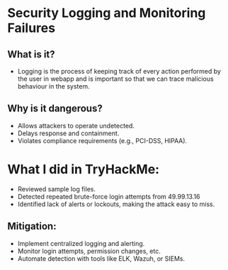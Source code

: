 # Security Logging and Monitoring Failures

## What is it?
- Logging is the process of keeping track of every action performed by the user in webapp and is important so that we can trace malicious behaviour in the system.

## Why is it dangerous?
- Allows attackers to operate undetected.
- Delays response and containment.
- Violates compliance requirements (e.g., PCI-DSS, HIPAA).

# What I did in TryHackMe:
- Reviewed sample log files.
- Detected repeated brute-force login attempts from 49.99.13.16
- Identified lack of alerts or lockouts, making the attack easy to miss.

## Mitigation:
- Implement centralized logging and alerting.
- Monitor login attempts, permission changes, etc.
- Automate detection with tools like ELK, Wazuh, or SIEMs.


